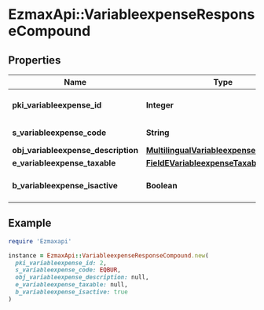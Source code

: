 # EzmaxApi::VariableexpenseResponseCompound

## Properties

| Name | Type | Description | Notes |
| ---- | ---- | ----------- | ----- |
| **pki_variableexpense_id** | **Integer** | The unique ID of the Variableexpense |  |
| **s_variableexpense_code** | **String** | The code of the Variableexpense | [optional] |
| **obj_variableexpense_description** | [**MultilingualVariableexpenseDescription**](MultilingualVariableexpenseDescription.md) |  |  |
| **e_variableexpense_taxable** | [**FieldEVariableexpenseTaxable**](FieldEVariableexpenseTaxable.md) |  | [optional] |
| **b_variableexpense_isactive** | **Boolean** | Whether the variableexpense is active or not | [optional] |

## Example

```ruby
require 'Ezmaxapi'

instance = EzmaxApi::VariableexpenseResponseCompound.new(
  pki_variableexpense_id: 2,
  s_variableexpense_code: EQBUR,
  obj_variableexpense_description: null,
  e_variableexpense_taxable: null,
  b_variableexpense_isactive: true
)
```

